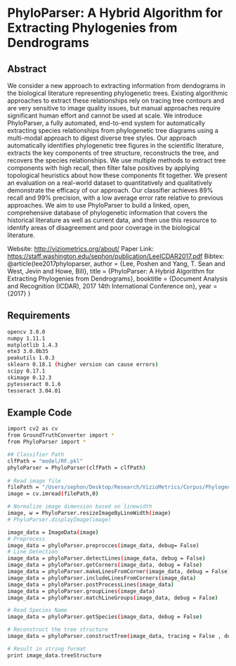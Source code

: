 # PhyloParser: A Hybrid Algorithm for Extracting Phylogenies from Dendrograms

## Abstract

We consider a new approach to extracting information from dendograms in the biological literature representing phylogenetic trees. Existing algorithmic approaches to extract these relationships rely on tracing tree contours and are very sensitive to image quality issues, but manual approaches require significant human effort and cannot be used at scale. We introduce PhyloParser, a fully automated, end-to-end system for automatically extracting species relationships from phylogenetic tree diagrams using a multi-modal approach to digest diverse tree styles. Our approach automatically identifies phylogenetic tree figures in the scientific literature, extracts the key components of tree structure, reconstructs the tree, and recovers the species relationships. We use multiple methods to extract tree components with high recall, then filter false positives by applying topological heuristics about how these components fit together. We present an evaluation on a real-world dataset to quantitatively and qualitatively demonstrate the efficacy of our approach. Our classifier achieves 89% recall and 99% precision, with a low average error rate relative to previous approaches. We aim to use PhyloParser to build a linked, open, comprehensive database of phylogenetic information that covers the historical literature as well as current data, and then use this resource to identify areas of disagreement and poor coverage in the biological literature.

Website: http://viziometrics.org/about/
Paper Link: https://staff.washington.edu/sephon/publication/LeeICDAR2017.pdf
Bibtex:
	@article{lee2017phyloparser,
                  author = {Lee, Poshen and Yang, T. Sean and West, Jevin and Howe, Bill},
                  title = {PhyloParser: A Hybrid Algorithm for Extracting Phylogenies from Dendrograms},
                  booktitle = {Document Analysis and Recognition (ICDAR), 2017 14th International Conference on},
                  year = {2017}
                }


## Requirements
```sh
opencv 3.0.0
numpy 1.11.1
matplotlib 1.4.3
ete3 3.0.0b35
peakutils 1.0.3
sklearn 0.18.1 (higher version can cause errors)
scipy 0.17.1
skimage 0.12.3
pytesseract 0.1.6
tesseract 3.04.01
```

## Example Code

```sh
import cv2 as cv
from GroundTruthConverter import *
from PhyloParser import *

## Classifier Path
clfPath = "model/RF.pkl"
phyloParser = PhyloParser(clfPath = clfPath)
    
# Read image file
filePath = "/Users/sephon/Desktop/Research/VizioMetrics/Corpus/Phylogenetic/CNN_corpus/high_quality_tree/PMC2233639_1471-2199-8-95-2.jpg"
image = cv.imread(filePath,0)

# Normalize image dimension based on linewidth
image, w = PhyloParser.resizeImageByLineWidth(image)
# PhyloParser.displayImage(image)

image_data = ImageData(image)
# Preprocess
image_data = phyloParser.preprocces(image_data, debug= False)
# Line Detection
image_data = phyloParser.detectLines(image_data, debug = False)
image_data = phyloParser.getCorners(image_data, debug = False)   
image_data = phyloParser.makeLinesFromCorner(image_data, debug = False)
image_data = phyloParser.includeLinesFromCorners(image_data)
image_data = phyloParser.postProcessLines(image_data)
image_data = phyloParser.groupLines(image_data)
image_data = phyloParser.matchLineGroups(image_data, debug = False)

# Read Species Name
image_data = phyloParser.getSpecies(image_data, debug = False)

# Reconstruct the tree structure
image_data = phyloParser.constructTree(image_data, tracing = False , debug = False)

# Result in string format
print image_data.treeStructure
```

